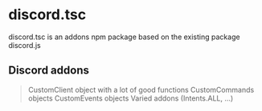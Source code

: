 # discord.tsc

discord.tsc is an addons npm package based on the existing package discord.js

## Discord addons
> CustomClient object with a lot of good functions
> CustomCommands objects
> CustomEvents objects
> Varied addons (Intents.ALL, ...)

